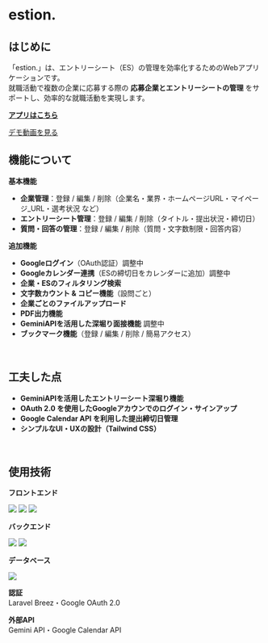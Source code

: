 # estion.

## はじめに
「estion.」は、エントリーシート（ES）の管理を効率化するためのWebアプリケーションです。<br>
就職活動で複数の企業に応募する際の **応募企業とエントリーシートの管理** をサポートし、効率的な就職活動を実現します。

[**アプリはこちら**](https://estion.jp/)
&nbsp;

[デモ動画を見る](https://github.com/geekcamp-estion/estion/issues/27#issue-2863702863)
&nbsp;

## 機能について

**基本機能**
- **企業管理**：登録 / 編集 / 削除（企業名・業界・ホームページURL・マイページ_URL・選考状況 など）
- **エントリーシート管理**：登録 / 編集 / 削除（タイトル・提出状況・締切日）
- **質問・回答の管理**：登録 / 編集 / 削除（質問・文字数制限・回答内容）

**追加機能**
- **Googleログイン**（OAuth認証）調整中
- **Googleカレンダー連携**（ESの締切日をカレンダーに追加）調整中
- **企業・ESのフィルタリング検索**
- **文字数カウント & コピー機能**（設問ごと）
- **企業ごとのファイルアップロード**
- **PDF出力機能**
- **GeminiAPIを活用した深堀り面接機能** 調整中
- **ブックマーク機能**（登録 / 編集 / 削除 / 簡易アクセス）

&nbsp;

## 工夫した点
- **GeminiAPIを活用したエントリーシート深堀り機能**
- **OAuth 2.0 を使用したGoogleアカウンでのログイン・サインアップ**
- **Google Calendar API を利用した提出締切日管理**
- **シンプルなUI・UXの設計（Tailwind CSS）**

&nbsp;

## 使用技術
**フロントエンド**
<p style="display: inline">
<img src="https://img.shields.io/badge/-HTML5-FFFFFF.svg?logo=html5&style=popout">
<img src="https://img.shields.io/badge/-CSS3-0277BD.svg?logo=css3&style=popout">
<img src="https://img.shields.io/badge/-TailwindCSS-00ACC1.svg?logo=zerply&style=popout">
</p>

**バックエンド**
<p style="display: inline">
<img src="https://img.shields.io/badge/-PHP-3C3C3C.svg?logo=php&style=popout">
<img src="https://img.shields.io/badge/-Laravel-FFFFFF.svg?logo=laravel&style=popout">
</p>

**データベース**
<p style="display: inline">
<img src="https://img.shields.io/badge/-MySQL-E87912.svg?logo=mysql&style=popout">

**認証**<br>
Laravel Breez・Google OAuth 2.0

**外部API**<br>
Gemini API・Google Calendar API

<!--
<img src="https://img.shields.io/badge/-Nginx-269539.svg?logo=nginx&style=popout">
**インフラ**
<p style="display: inline">
<img src="https://img.shields.io/badge/-Linux-212121.svg?logo=linux&style=popout">
<img src="https://img.shields.io/badge/-AWS-252F3E.svg?logo=amazon&style=popout">
<img src="https://img.shields.io/badge/-Docker-FFFFFF.svg?logo=docker&style=popout">
-->
</p>
